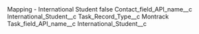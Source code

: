 <?xml version="1.0" encoding="UTF-8"?>
<CustomMetadata xmlns="http://soap.sforce.com/2006/04/metadata" xmlns:xsi="http://www.w3.org/2001/XMLSchema-instance" xmlns:xsd="http://www.w3.org/2001/XMLSchema">
    <label>Mapping - International Student</label>
    <protected>false</protected>
    <values>
        <field>Contact_field_API_name__c</field>
        <value xsi:type="xsd:string">International_Student__c</value>
    </values>
    <values>
        <field>Task_Record_Type__c</field>
        <value xsi:type="xsd:string">Montrack</value>
    </values>
    <values>
        <field>Task_field_API_name__c</field>
        <value xsi:type="xsd:string">International_Student__c</value>
    </values>
</CustomMetadata>
